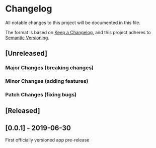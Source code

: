 # Changelog
All notable changes to this project will be documented in this file.

The format is based on [Keep a Changelog](https://keepachangelog.com/en/1.0.0/),
and this project adheres to [Semantic Versioning](https://semver.org/spec/v2.0.0.html).

## [Unreleased]

### Major Changes (breaking changes)

### Minor Changes (adding features)

### Patch Changes (fixing bugs)

## [Released]

## [0.0.1] - 2019-06-30
First officially versioned app pre-release